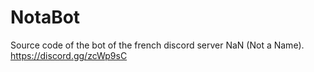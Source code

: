 # NotaBot
Source code of the bot of the french discord server NaN (Not a Name).  https://discord.gg/zcWp9sC
